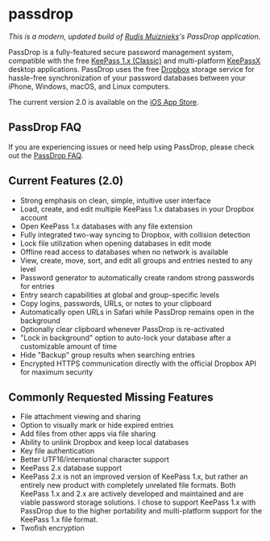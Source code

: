 # passdrop

*This is a modern, updated build of [Rudis Muiznieks](https://github.com/rudism)'s PassDrop application.*

PassDrop is a fully-featured secure password management system, compatible with the free [KeePass 1.x (Classic)](http://keepass.info/) and multi-platform [KeePassX](http://www.keepassx.org/) desktop applications. PassDrop uses the free [Dropbox](http://www.dropbox.com) storage service for hassle-free synchronization of your password databases between your iPhone, Windows, macOS, and Linux computers.

The current version 2.0 is available on the [iOS App Store](https://itunes.apple.com/us/app/passdrop-2/id1206056096).

## PassDrop FAQ

If you are experiencing issues or need help using PassDrop, please check out the [PassDrop FAQ](https://github.com/rudism/passdrop/blob/master/FAQ.md).

## Current Features (2.0)

- Strong emphasis on clean, simple, intuitive user interface
- Load, create, and edit multiple KeePass 1.x databases in your Dropbox account
- Open KeePass 1.x databases with any file extension
- Fully integrated two-way syncing to Dropbox, with collision detection
- Lock file utilization when opening databases in edit mode
- Offline read access to databases when no network is available
- View, create, move, sort, and edit all groups and entries nested to any level
- Password generator to automatically create random strong passwords for entries
- Entry search capabilities at global and group-specific levels
- Copy logins, passwords, URLs, or notes to your clipboard
- Automatically open URLs in Safari while PassDrop remains open in the background
- Optionally clear clipboard whenever PassDrop is re-activated
- "Lock in background" option to auto-lock your database after a customizable amount of time
- Hide "Backup" group results when searching entries
- Encrypted HTTPS communication directly with the official Dropbox API for maximum security

## Commonly Requested Missing Features

- File attachment viewing and sharing
- Option to visually mark or hide expired entries
- Add files from other apps via file sharing
- Ability to unlink Dropbox and keep local databases
- Key file authentication
- Better UTF16/international character support
- KeePass 2.x database support
- KeePass 2.x is not an improved version of KeePass 1.x, but rather an entirely new product with completely unrelated file formats. Both KeePass 1.x and 2.x are actively developed and maintained and are viable password storage solutions. I chose to support KeePass 1.x with PassDrop due to the higher portability and multi-platform support for the KeePass 1.x file format.
- Twofish encryption
